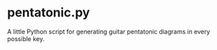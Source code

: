 
pentatonic.py
=============

A little Python script for generating guitar pentatonic diagrams in every 
possible key.
